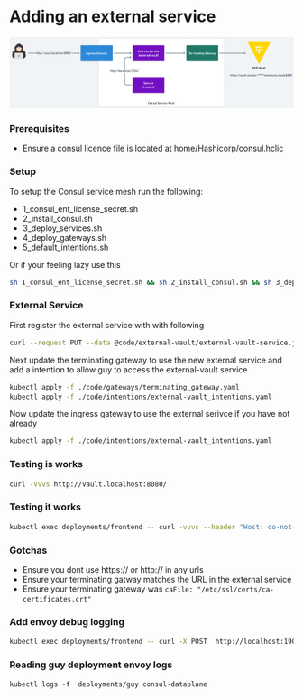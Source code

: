 # Adding an external service
![Diagram](./docs/Consul%20External%20Service.png)

### Prerequisites
* Ensure a consul licence file is located at home/Hashicorp/consul.hclic

### Setup
To setup the Consul service mesh run the following:

* 1_consul_ent_license_secret.sh
* 2_install_consul.sh
* 3_deploy_services.sh
* 4_deploy_gateways.sh
* 5_default_intentions.sh

Or if your feeling lazy use this
```bash
sh 1_consul_ent_license_secret.sh && sh 2_install_consul.sh && sh 3_deploy_services.sh && sh 4_deploy_gateways.sh && sh 5_default_intentions.sh
```

### External Service

First register the external service with with following
```bash
curl --request PUT --data @code/external-vault/external-vault-service.json localhost:8500/v1/catalog/register
```

Next update the terminating gateway to use the new external service and add a intention to allow guy to access the external-vault service
```bash
kubectl apply -f ./code/gateways/terminating_gateway.yaml
kubectl apply -f ./code/intentions/external-vault_intentions.yaml 
```

Now update the ingress gateway to use the external serivce if you have not already
```bash
kubectl apply -f ./code/intentions/external-vault_intentions.yaml 
```

### Testing is works
```bash
curl -vvvs http://vault.localhost:8080/
```

### Testing it works
```bash
kubectl exec deployments/frontend -- curl -vvvs --header "Host: do-not-delete-ever.vault.92607e45-319d-44bd-9879-284b72f492b8.aws.hashicorp.cloud" http://localhost:1234/
```

### Gotchas
* Ensure you dont use https:// or http:// in any urls
* Ensure your terminating gatway matches the URL in the external service
* Ensure your terminating gateway was `caFile: "/etc/ssl/certs/ca-certificates.crt"`

### Add envoy debug logging
```bash
kubectl exec deployments/frontend -- curl -X POST  http://localhost:19000/logging?level=debug
```

### Reading guy deployment envoy logs
```bah
kubectl logs -f  deployments/guy consul-dataplane
```

